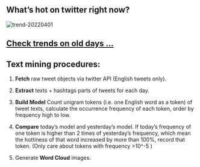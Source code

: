 ## What’s hot on twitter right now?

![trend-20220401][wordcloud]

[wordcloud]: https://raw.githubusercontent.com/xdqc/tweet-trend-everyday/master/word-cloud/trend-20220401.png?token=AF5V4P7ADR6KQBZ4CEDTNIK6AXRMU "trend-20220401"

## [Check trends on old days ...](https://github.com/xdqc/tweet-trend-everyday/tree/master/word-cloud)

## Text mining procedures:

1. **Fetch** raw tweet objects via twitter API (English tweets only).

2. **Extract** texts + hashtags parts of tweets for each day.

3. **Build Model** Count unigram tokens (i.e. one English word as a token) of tweet texts, calculate the occurrence frequency of each token, order by frequency high to low.

4. **Compare** today’s model and yesterday’s model. If today’s frequency of one token is higher than 2 times of yesterday’s frequency, which mean the hottiness of that word increased by more than 100%, record that token. (Only care about tokens with frequency >10^-5 )

5. Generate **Word Cloud** images.
